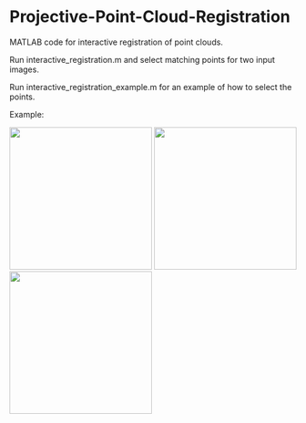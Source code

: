# Projective-Point-Cloud-Registration


MATLAB code for interactive registration of point clouds.

Run interactive_registration.m and select matching points
for two input images. 

Run interactive_registration_example.m for 
an example of how to select the points. 


Example:


<img src="https://github.com/ambient-space/Projective-Point-Cloud-Registration/blob/master/647_conv.png" width="250">     <img src="https://github.com/ambient-space/Projective-Point-Cloud-Registration/blob/master/heatmap_conv.png" width="250">
<img src="https://github.com/ambient-space/Projective-Point-Cloud-Registration/blob/master/example.png" width="250">
